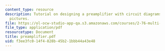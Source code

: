 ```yaml
---
content_type: resource
description: Tutorial on designing a preamplifier with circuit diagrams and sample
  pictures.
file: https://ol-ocw-studio-app-qa.s3.amazonaws.com/courses/2-76-multi-scale-system-design-fall-2004/f3ee3fc014f4828b45b21bbb44a43e48_preamplifier.pdf
file_type: application/pdf
resourcetype: Document
title: preamplifier.pdf
uid: f3ee3fc0-14f4-828b-45b2-1bbb44a43e48
---
```

